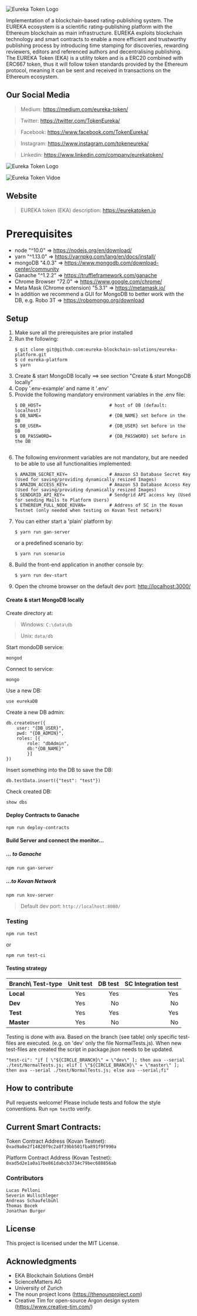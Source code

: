 ![Eureka Token Logo](public/img/logos/eureka.svg)

Implementation of a blockchain-based rating-publishing system. The EUREKA
ecosystem is a scientific rating-publishing platform with the Ethereum
blockchain as main infrastructure. EUREKA exploits blockchain technology and
smart contracts to enable a more efficient and trustworthy publishing process by
introducing time stamping for discoveries, rewarding reviewers, editors and
referenced authors and decentralising publishing. The EUREKA Token (EKA) is a
utility token and is a ERC20 combined with ERC667 token, thus it will follow
token standards provided by the Ethereum protocol, meaning it can be sent and
received in transactions on the Ethereum ecosystem.

## Our Social Media
> Medium: https://medium.com/eureka-token/

> Twitter: https://twitter.com/TokenEureka/

> Facebook: https://www.facebook.com/TokenEureka/

> Instagram: https://www.instagram.com/tokeneureka/

> Linkedin: https://www.linkedin.com/company/eurekatoken/

![Eureka Token Logo](public/img/platform/1.png)

![Eureka Token Vidoe](public/eureka_video.gif)

## Website

> EUREKA token (EKA) description: https://eurekatoken.io




# Prerequisites
* node "^10.0" => https://nodejs.org/en/download/
* yarn "^1.13.0" => https://yarnpkg.com/lang/en/docs/install/
* mongoDB "4.0.3" => https://www.mongodb.com/download-center/community
* Ganache "^1.2.2" => https://truffleframework.com/ganache
* Chrome Browser "72.0" => https://www.google.com/chrome/
* Meta Mask (Chrome extension) "5.3.1" => https://metamask.io/
* In addition we recommend a GUI for MongoDB to better work with the DB, e.g. Robo 3T => https://robomongo.org/download

## Setup
1. Make sure all the prerequisites are prior installed
1. Run the following: 
     ```
    $ git clone git@github.com:eureka-blockchain-solutions/eureka-platform.git 
    $ cd eureka-platform
    $ yarn
 
    ```
1. Create & start MongoDB locally ==> see section "Create & start MongoDB locally"
1. Copy '.env-example' and name it '.env'
1. Provide the following mandatory environment variables in the .env file:
    ```
    $ DB_HOST=                          # host of DB (default: localhost)
    $ DB_NAME=                          # {DB_NAME} set before in the DB
    $ DB_USER=                          # {DB_USER} set before in the DB
    $ DB_PASSWORD=                      # {DB_PASSWORD} set before in the DB
     
    ```
1.  The following environment variables are not mandatory, but are needed to be able to use all functionalities implemented:
    ```
    $ AMAZON_SECRET_KEY=                # Amazon S3 Database Secret Key (Used for saving/providing dynamically resized Images)
    $ AMAZON_ACCESS_KEY=                # Amazon S3 Database Access Key (Used for saving/providing dynamically resized Images)
    $ SENDGRID_API_KEY=                 # Sendgrid API access key (Used for sending Mails to Platform Users)
    $ ETHEREUM_FULL_NODE_KOVAN=         # Address of SC in the Kovan Testnet (only needed when testing on Kovan Test network)    
    ```
1. You can either start a 'plain' platform by:
    ```
    $ yarn run gan-server
    ```
    or a predefined scenario by:
     ```
     $ yarn run scenario
     ```   
1. Build the front-end application in another console by:
    ```
    $ yarn run dev-start
    ```
1. Open the chrome browser on the default dev port: [http://localhost:3000/](http://localhost:3000/)

#### Create & start MongoDB locally

Create directory at:

> Windows:  `C:\data\db`

> Unix:     `data/db`

Start mondoDB service:
```
mongod
```

Connect to service:
```
mongo
```

Use a new DB:
```
use eurekaDB
```

Create a new DB admin:
```
db.createUser({
	user: "{DB_USER}",
	pwd: "{DB_ADMIN}",
	roles: [{
		role: "dbAdmin",
		db:"{DB_NAME}"
		}]
})
```
Insert something into the DB to save the DB:
```
db.testData.insert({"test": "test"})
```

Check created DB:
```
show dbs
```

#### Deploy Contracts to Ganache

```
npm run deploy-contracts
```

#### Build Server and connect the monitor...
##### ... to Ganache
```
npm run gan-server
```

##### ...to Kovan Network
```
npm run kov-server
```

> Default dev port: `http://localhost:8080/`

### Testing

```
npm run test
```
or 
```
npm run test-ci
```

#### Testing strategy
     
| Branch\ Test-type       | Unit test        | DB test  | SC Integration test |
| ----------------------- |:----------------:| --------:|--------------------:|
| **Local**               |        Yes       |   Yes    |        Yes          |
| **Dev**                 |        Yes       |   No     |        No           |
| **Test**                |        Yes       |   Yes    |        Yes          |
| **Master**              |        Yes       |   No     |        No           |

Testing is done with ava. Based on the branch (see table) only specific test-files are executed. (e.g. on 'dev' only the file NormalTests.js).
When new test-files are created the script in package.json needs to be updated.

```
"test-ci": "if [ \"${CIRCLE_BRANCH}\" = \"dev\" ]; then ava --serial ./test/NormalTests.js; elif [ \"${CIRCLE_BRANCH}\" = \"master\" ]; then ava --serial ./test/NormalTests.js; else ava --serial;fi"
```

## How to contribute

Pull requests welcome! Please include tests and follow the style conventions.
Run `npm test`to verify.

## Current Smart Contracts:

Token Contract Address (Kovan Testnet): `0xad9a8e2f14820f9c2a8f39bb501fba891f9f990a`

Platform Contract Address (Kovan Testnet): `0xad5d2e1a0a17be861dabcb3734c79bec688856ab`


### Contributors

```
Lucas Pelloni
Severin Wullschleger
Andreas Schaufelbühl
Thomas Bocek
Jonathan Burger
```

## License

This project is licensed under the MIT License.

## Acknowledgments
* EKA Blockchain Solutions GmbH
* ScienceMatters AG
* University of Zurich
* The noun project Icons (https://thenounproject.com)
* Creative Tim for open-source Argon design system (https://www.creative-tim.com/)
